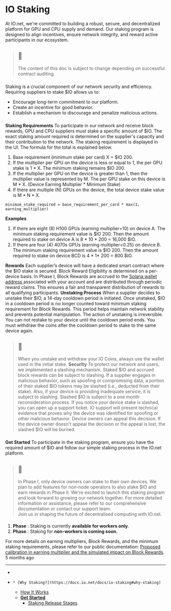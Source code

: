 # IO Staking
At IO.net, we're committed to building a robust, secure, and decentralized platform for GPU and CPU supply and demand. Our staking program is designed to align incentives, ensure network integrity, and reward active participants in our ecosystem.
> ## 📘
> The content of this doc is subject to change depending on successful contract auditing.
### [](https://docs.io.net/docs/io-staking#why-staking)
Staking is a crucial component of our network security and efficiency. Requiring suppliers to stake $IO allows us to: 
  * Encourage long-term commitment to our platform.
  * Create an incentive for good behavior.
  * Establish a mechanism to discourage and penalize malicious actions.


### [](https://docs.io.net/docs/io-staking#how-it-works)
**Staking Requirements**
To participate in our network and receive block rewards, GPU and CPU suppliers must stake a specific amount of $IO. The exact staking amount required is determined on the supplier's capacity and their contribution to the network.
The staking requirement is displayed in the UI. The formula for the total is explained below. 
  1. Base requirement (minimum stake per card) X = $IO 200. 
  2. If the multiplier per GPU on the device is less or equal to 1, the per GPU stake is 1 * X. The minimum staking remains $IO 200.
  3. If the multiplier per GPU on the device is greater than 1, then the multiplier value is represented by M. The per GPU stake on this device is M * X. (Device Earning Multiplier * Minimum Stake)
  4. If there are multiple (N) GPUs on the device, the total device stake value is M * N * X. 

```
minimum_stake_required = base_requirement_per_card * max(1, earning_multiplier)

```

**Examples**
  1. If there are eight (8) H100 GPUs (earning multiplier=10) on device A. The minimum staking requirement value is $IO 200. Then the amount required to stake on device A is 8 * 10 * 200 = 16,000 $IO.
  2. If there are four (4) 4070s GPUs (earning multiplier=0.25) on device B. The minimum staking requirement value is $IO 200. Then the amount required to stake on device BCD is 4 * 1* 200 = 800 $IO.


**Rewards**
Each supplier’s device will have a dedicated smart contract where the $IO stake is secured. Block Reward Eligibility is determined on a per-device basis. In Phase I, Block Rewards are accrued to the [Solana wallet address ](https://docs.io.net/docs/solana)associated with your account and are distributed through periodic reward claims. This ensures a fair and transparent distribution of rewards to all qualifying participants.
**Unstaking Process**
When a supplier decides to unstake their $IO, a 14-day cooldown period is initiated. Once unstaked, $IO in a cooldown period is no longer counted toward minimum staking requirement for Block Rewards. This period helps maintain network stability and prevents potential manipulation.
The action of unstaking is irreversible. You can not restake to your device until the cooldown period ends. You must withdraw the coins after the cooldown period to stake to the same device again. 
> ## 📘
> When you unstake and withdraw your IO Coins, always use the wallet used in the initial stake.
**Security**
To protect our network and users, we implemented a slashing mechanism. Staked $IO and accrued block rewards can be subject to slashing. If a supplier engages in malicious behavior, such as spoofing or compromising data, a portion of their staked $IO tokens may be slashed (i.e., deducted from their stake). Also, if your device is providing inadequate service, it is subject to slashing. 
Slashed $IO is subject to a one month reconsideration process. If you notice your device stake is slashed, you can open up a support ticket. IO support will present technical evidence that proves why the device was identified for spoofing or other malicious behavior. Device owners can appeal this decision. If the device owner doesn't appeal the decision or the appeal is lost, the slashed $IO will be burned.
### 
**Get Started**
[](https://docs.io.net/docs/io-staking#get-started)
To participate in the staking program, ensure you have the required amount of $IO and follow our simple staking process in the IO.net platform.
> ## 📘
> In Phase I, only device owners can stake to their own devices. We plan to add features for non-node operators to also stake $IO and earn rewards in Phase II.
We're excited to launch this staking program and look forward to growing our network together. For more detailed information or assistance, please refer to our comprehensive documentation or contact our support team.  
Join us in shaping the future of decentralised computing with IO.net.
#### [](https://docs.io.net/docs/io-staking#staking-release-stages)
  1. **Phase** : Staking is currently **available for workers only**. 
  2. **Phase** : Staking for **non-workers is coming soon.**


For more details on earning multipliers, Block Rewards, and the minimum staking requirements, please refer to our public documentation: [Proposed calibration in earning multiplier and the simulated impact on Block Rewards](https://docs.io.net/docs/proposed-device-block-reward-multiplier).
5 months ago
* * *
  * [](https://docs.io.net/docs/io-staking)
  *     * [Why Staking?](https://docs.io.net/docs/io-staking#why-staking)
    * [How It Works](https://docs.io.net/docs/io-staking#how-it-works)
    * [**Get Started**](https://docs.io.net/docs/io-staking#get-started)
      * [Staking Release Stages](https://docs.io.net/docs/io-staking#staking-release-stages)


